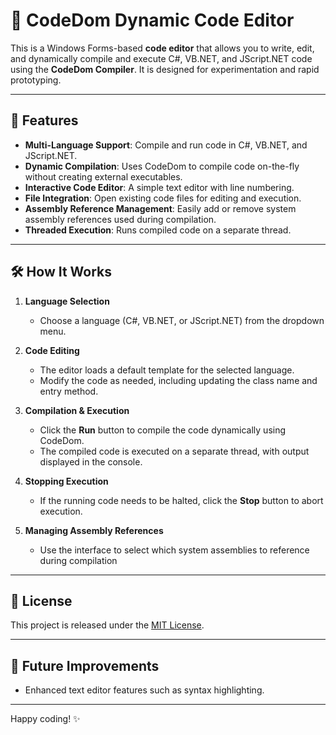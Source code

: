 # 📝 CodeDom Dynamic Code Editor

This is a Windows Forms-based **code editor** that allows you to write, edit, and dynamically compile and execute C#, VB.NET, and JScript.NET code using the **CodeDom Compiler**. It is designed for experimentation and rapid prototyping.

---

## 🚀 Features

- **Multi-Language Support**: Compile and run code in C#, VB.NET, and JScript.NET.
- **Dynamic Compilation**: Uses CodeDom to compile code on-the-fly without creating external executables.
- **Interactive Code Editor**: A simple text editor with line numbering.
- **File Integration**: Open existing code files for editing and execution.
- **Assembly Reference Management**: Easily add or remove system assembly references used during compilation.
- **Threaded Execution**: Runs compiled code on a separate thread.

---

## 🛠️ How It Works

1. **Language Selection**  
   - Choose a language (C#, VB.NET, or JScript.NET) from the dropdown menu.

2. **Code Editing**  
   - The editor loads a default template for the selected language.  
   - Modify the code as needed, including updating the class name and entry method.

3. **Compilation & Execution**  
   - Click the **Run** button to compile the code dynamically using CodeDom.  
   - The compiled code is executed on a separate thread, with output displayed in the console.

4. **Stopping Execution**  
   - If the running code needs to be halted, click the **Stop** button to abort execution.

5. **Managing Assembly References**  
   - Use the interface to select which system assemblies to reference during compilation

---

## 📜 License

This project is released under the [MIT License](LICENSE).

---

## 🔧 Future Improvements

- Enhanced text editor features such as syntax highlighting.

---

Happy coding! ✨
